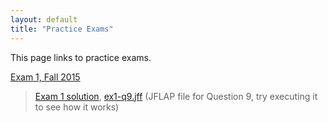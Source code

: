 ```yaml
---
layout: default
title: "Practice Exams"
---
```


This page links to practice exams.

[Exam 1, Fall 2015](cs340-fall2015-exam01.pdf)

> [Exam 1 solution](cs340-fall2015-exam01-solution.pdf), [ex1-q9.jff](ex1-q9.jff) (JFLAP file for Question 9, try executing it to see how it works)
